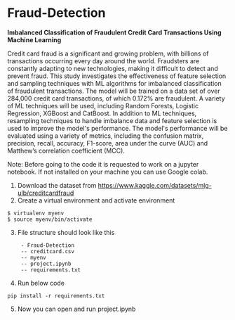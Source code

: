 # Fraud-Detection
**Imbalanced Classification of Fraudulent Credit Card Transactions Using Machine Learning**

Credit card fraud is a significant and growing problem, with billions of transactions occurring every day around the world. Fraudsters are constantly adapting to new technologies, making it difficult to detect and prevent fraud. This study investigates the effectiveness of feature selection and sampling techniques with ML algorithms for imbalanced classification of fraudulent transactions. The model will be trained on a data set of over 284,000 credit card transactions, of which 0.172\% are fraudulent. A variety of ML techniques will be used, including Random Forests, Logistic Regression, XGBoost and CatBoost. In addition to ML techniques, resampling techniques to handle imbalance data and feature selection is used to improve the model's performance. The model's performance will be evaluated using a variety of metrics, including the confusion matrix, precision, recall, accuracy, F1-score, area under the curve (AUC) and Matthew’s correlation coefficient (MCC).

Note: Before going to the code it is requested to work on a jupyter notebook. If not installed on your machine you can use Google colab.


1. Download the dataset from https://www.kaggle.com/datasets/mlg-ulb/creditcardfraud
2. Create a virtual environment and activate environment
```
$ virtualenv myenv
$ source myenv/bin/activate
```
3. File structure should look like this
   ```
    - Fraud-Detection
    -- creditcard.csv
    -- myenv
    -- project.ipynb
    -- requirements.txt
   ```
    
5. Run below code
```
pip install -r requirements.txt
```
5. Now you can open and run project.ipynb

